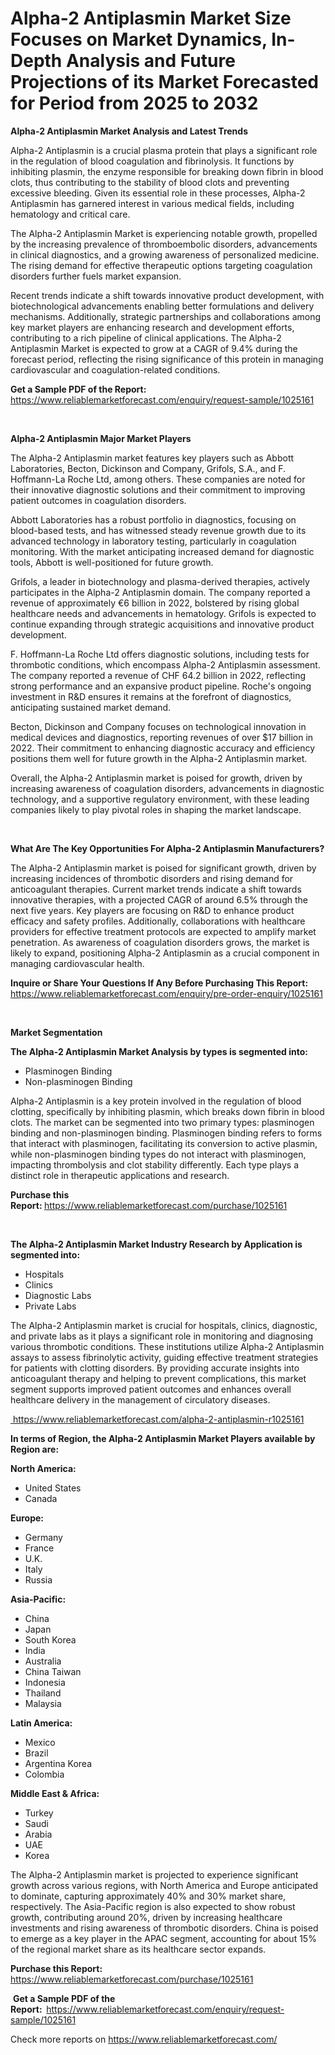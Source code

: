 <p><h1>Alpha-2 Antiplasmin Market Size Focuses on Market Dynamics, In-Depth Analysis and Future Projections of its Market Forecasted for Period from 2025 to 2032</h1></p><p><strong>Alpha-2 Antiplasmin Market Analysis and Latest Trends</strong></p>
<p><p>Alpha-2 Antiplasmin is a crucial plasma protein that plays a significant role in the regulation of blood coagulation and fibrinolysis. It functions by inhibiting plasmin, the enzyme responsible for breaking down fibrin in blood clots, thus contributing to the stability of blood clots and preventing excessive bleeding. Given its essential role in these processes, Alpha-2 Antiplasmin has garnered interest in various medical fields, including hematology and critical care.</p><p>The Alpha-2 Antiplasmin Market is experiencing notable growth, propelled by the increasing prevalence of thromboembolic disorders, advancements in clinical diagnostics, and a growing awareness of personalized medicine. The rising demand for effective therapeutic options targeting coagulation disorders further fuels market expansion. </p><p>Recent trends indicate a shift towards innovative product development, with biotechnological advancements enabling better formulations and delivery mechanisms. Additionally, strategic partnerships and collaborations among key market players are enhancing research and development efforts, contributing to a rich pipeline of clinical applications. The Alpha-2 Antiplasmin Market is expected to grow at a CAGR of 9.4% during the forecast period, reflecting the rising significance of this protein in managing cardiovascular and coagulation-related conditions.</p></p>
<p><strong>Get a Sample PDF of the Report:&nbsp;</strong> <a href="https://www.reliablemarketforecast.com/enquiry/request-sample/1025161?utm_campaign=2853&utm_medium=2&utm_source=Github&utm_content=ia&utm_term=09032025&utm_id=alpha-2-antiplasmin">https://www.reliablemarketforecast.com/enquiry/request-sample/1025161</a></p>
<p>&nbsp;</p>
<p><strong>Alpha-2 Antiplasmin Major Market Players</strong></p>
<p><p>The Alpha-2 Antiplasmin market features key players such as Abbott Laboratories, Becton, Dickinson and Company, Grifols, S.A., and F. Hoffmann-La Roche Ltd, among others. These companies are noted for their innovative diagnostic solutions and their commitment to improving patient outcomes in coagulation disorders. </p><p>Abbott Laboratories has a robust portfolio in diagnostics, focusing on blood-based tests, and has witnessed steady revenue growth due to its advanced technology in laboratory testing, particularly in coagulation monitoring. With the market anticipating increased demand for diagnostic tools, Abbott is well-positioned for future growth.</p><p>Grifols, a leader in biotechnology and plasma-derived therapies, actively participates in the Alpha-2 Antiplasmin domain. The company reported a revenue of approximately €6 billion in 2022, bolstered by rising global healthcare needs and advancements in hematology. Grifols is expected to continue expanding through strategic acquisitions and innovative product development.</p><p>F. Hoffmann-La Roche Ltd offers diagnostic solutions, including tests for thrombotic conditions, which encompass Alpha-2 Antiplasmin assessment. The company reported a revenue of CHF 64.2 billion in 2022, reflecting strong performance and an expansive product pipeline. Roche's ongoing investment in R&D ensures it remains at the forefront of diagnostics, anticipating sustained market demand.</p><p>Becton, Dickinson and Company focuses on technological innovation in medical devices and diagnostics, reporting revenues of over $17 billion in 2022. Their commitment to enhancing diagnostic accuracy and efficiency positions them well for future growth in the Alpha-2 Antiplasmin market.</p><p>Overall, the Alpha-2 Antiplasmin market is poised for growth, driven by increasing awareness of coagulation disorders, advancements in diagnostic technology, and a supportive regulatory environment, with these leading companies likely to play pivotal roles in shaping the market landscape.</p></p>
<p>&nbsp;</p>
<p><strong>What Are The Key Opportunities For Alpha-2 Antiplasmin Manufacturers?</strong></p>
<p><p>The Alpha-2 Antiplasmin market is poised for significant growth, driven by increasing incidences of thrombotic disorders and rising demand for anticoagulant therapies. Current market trends indicate a shift towards innovative therapies, with a projected CAGR of around 6.5% through the next five years. Key players are focusing on R&D to enhance product efficacy and safety profiles. Additionally, collaborations with healthcare providers for effective treatment protocols are expected to amplify market penetration. As awareness of coagulation disorders grows, the market is likely to expand, positioning Alpha-2 Antiplasmin as a crucial component in managing cardiovascular health.</p></p>
<p><strong>Inquire or Share Your Questions If Any Before Purchasing This Report:</strong> <a href="https://www.reliablemarketforecast.com/enquiry/pre-order-enquiry/1025161?utm_campaign=2853&utm_medium=2&utm_source=Github&utm_content=ia&utm_term=09032025&utm_id=alpha-2-antiplasmin">https://www.reliablemarketforecast.com/enquiry/pre-order-enquiry/1025161</a></p>
<p>&nbsp;</p>
<p><strong>Market Segmentation</strong></p>
<p><strong>The Alpha-2 Antiplasmin Market Analysis by types is segmented into:</strong></p>
<p><ul><li>Plasminogen Binding</li><li>Non-plasminogen Binding</li></ul></p>
<p><p>Alpha-2 Antiplasmin is a key protein involved in the regulation of blood clotting, specifically by inhibiting plasmin, which breaks down fibrin in blood clots. The market can be segmented into two primary types: plasminogen binding and non-plasminogen binding. Plasminogen binding refers to forms that interact with plasminogen, facilitating its conversion to active plasmin, while non-plasminogen binding types do not interact with plasminogen, impacting thrombolysis and clot stability differently. Each type plays a distinct role in therapeutic applications and research.</p></p>
<p><strong>Purchase this Report:&nbsp;</strong><a href="https://www.reliablemarketforecast.com/purchase/1025161?utm_campaign=2853&utm_medium=2&utm_source=Github&utm_content=ia&utm_term=09032025&utm_id=alpha-2-antiplasmin">https://www.reliablemarketforecast.com/purchase/1025161</a></p>
<p>&nbsp;</p>
<p><strong>The Alpha-2 Antiplasmin Market Industry Research by Application is segmented into:</strong></p>
<p><ul><li>Hospitals</li><li>Clinics</li><li>Diagnostic Labs</li><li>Private Labs</li></ul></p>
<p><p>The Alpha-2 Antiplasmin market is crucial for hospitals, clinics, diagnostic, and private labs as it plays a significant role in monitoring and diagnosing various thrombotic conditions. These institutions utilize Alpha-2 Antiplasmin assays to assess fibrinolytic activity, guiding effective treatment strategies for patients with clotting disorders. By providing accurate insights into anticoagulant therapy and helping to prevent complications, this market segment supports improved patient outcomes and enhances overall healthcare delivery in the management of circulatory diseases.</p></p>
<p><a href="https://www.reliablemarketforecast.com/alpha-2-antiplasmin-r1025161?utm_campaign=2853&utm_medium=2&utm_source=Github&utm_content=ia&utm_term=09032025&utm_id=alpha-2-antiplasmin">&nbsp;https://www.reliablemarketforecast.com/alpha-2-antiplasmin-r1025161</a></p>
<p><strong>In terms of Region, the Alpha-2 Antiplasmin Market Players available by Region are:</strong></p>
<p>
    <p> <strong> North America: </strong>
        <ul>
            <li>United States</li>
            <li>Canada</li>
        </ul>
        </p> 
    <p> <strong> Europe: </strong>
        <ul>
            <li>Germany</li>
            <li>France</li>
            <li>U.K.</li>
            <li>Italy</li>
            <li>Russia</li>
        </ul>
        </p> 
    <p> <strong> Asia-Pacific: </strong>
        <ul>
            <li>China</li>
            <li>Japan</li>
            <li>South Korea</li>
            <li>India</li>
            <li>Australia</li>
            <li>China Taiwan</li>
            <li>Indonesia</li>
            <li>Thailand</li>
            <li>Malaysia</li>
        </ul>
        </p> 
    <p> <strong> Latin America: </strong>
        <ul>
            <li>Mexico</li>
            <li>Brazil</li>
            <li>Argentina Korea</li>
            <li>Colombia</li>
        </ul>
        </p> 
    <p> <strong> Middle East & Africa: </strong>
        <ul>
            <li>Turkey</li>
            <li>Saudi</li>
            <li>Arabia</li>
            <li>UAE</li>
            <li>Korea</li>
        </ul>
    </p>
    </p>
<p><p>The Alpha-2 Antiplasmin market is projected to experience significant growth across various regions, with North America and Europe anticipated to dominate, capturing approximately 40% and 30% market share, respectively. The Asia-Pacific region is also expected to show robust growth, contributing around 20%, driven by increasing healthcare investments and rising awareness of thrombotic disorders. China is poised to emerge as a key player in the APAC segment, accounting for about 15% of the regional market share as its healthcare sector expands.</p></p>
<p><strong>Purchase this Report: </strong><a href="https://www.reliablemarketforecast.com/purchase/1025161?utm_campaign=2853&utm_medium=2&utm_source=Github&utm_content=ia&utm_term=09032025&utm_id=alpha-2-antiplasmin">https://www.reliablemarketforecast.com/purchase/1025161</a></p>
<p>&nbsp;<strong>Get a Sample PDF of the Report:&nbsp;&nbsp;</strong><a href="https://www.reliablemarketforecast.com/enquiry/request-sample/1025161?utm_campaign=2853&utm_medium=2&utm_source=Github&utm_content=ia&utm_term=09032025&utm_id=alpha-2-antiplasmin">https://www.reliablemarketforecast.com/enquiry/request-sample/1025161</a></p>
<p><strong></strong></p>
<p>Check more reports on <a href="https://www.reliablemarketforecast.com/?utm_campaign=2853&utm_medium=2&utm_source=Github&utm_content=ia&utm_term=09032025&utm_id=alpha-2-antiplasmin">https://www.reliablemarketforecast.com/</a></p>